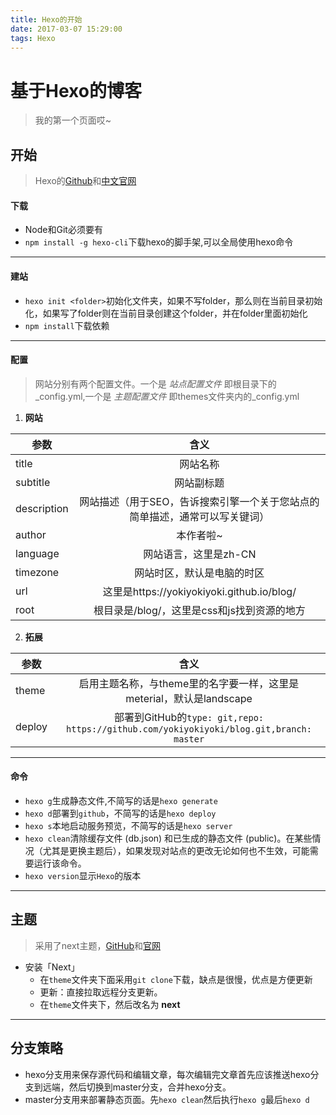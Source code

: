 ```yaml
---
title: Hexo的开始
date: 2017-03-07 15:29:00
tags: Hexo
---
```


# 基于Hexo的博客
> 我的第一个页面哎~


## 开始
>Hexo的[Github](https://github.com/hexojs)和[中文官网](https://hexo.io/zh-cn/)

#### 下载
- Node和Git必须要有
- `npm install -g hexo-cli`下载hexo的脚手架,可以全局使用hexo命令

---

#### 建站

- `hexo init <folder>`初始化文件夹，如果不写folder，那么则在当前目录初始化，如果写了folder则在当前目录创建这个folder，并在folder里面初始化
- `npm install`下载依赖

---

#### 配置
> 网站分别有两个配置文件。一个是 _站点配置文件_ 即根目录下的_config.yml,一个是 _主题配置文件_ 即themes文件夹内的_config.yml


1. __网站__

| 参数 | 含义 |
| ---- | :--: |
| title | 网站名称 |
| subtitle | 网站副标题 |
| description | 网站描述（用于SEO，告诉搜索引擎一个关于您站点的简单描述，通常可以写关键词） |
| author | 本作者啦~ |
| language | 网站语言，这里是zh-CN |
| timezone | 网站时区，默认是电脑的时区 |
| url | 这里是https://yokiyokiyoki.github.io/blog/ |
| root | 根目录是/blog/，这里是css和js找到资源的地方 |

2. __拓展__

| 参数 | 含义 |
| ---- | :--: |
| theme | 启用主题名称，与theme里的名字要一样，这里是meterial，默认是landscape |
| deploy | 部署到GitHub的`type: git,repo: https://github.com/yokiyokiyoki/blog.git,branch: master` |

---

#### 命令
- `hexo g`生成静态文件,不简写的话是`hexo generate`
- `hexo d`部署到`github`，不简写的话是`hexo deploy`
- `hexo s`本地启动服务预览，不简写的话是`hexo server`
- `hexo clean`清除缓存文件 (db.json) 和已生成的静态文件 (public)。在某些情况（尤其是更换主题后），如果发现对站点的更改无论如何也不生效，可能需要运行该命令。
- `hexo version`显示`Hexo`的版本
---

## 主题
>采用了next主题，[GitHub](https://github.com/iissnan/hexo-theme-next)和[官网](http://theme-next.iissnan.com/)

-  安装「Next」
    - 在`theme`文件夹下面采用`git clone`下载，缺点是很慢，优点是方便更新
    - 更新：直接拉取远程分支更新。
    - 在`theme`文件夹下，然后改名为 __next__

---

## 分支策略
- hexo分支用来保存源代码和编辑文章，每次编辑完文章首先应该推送hexo分支到远端，然后切换到master分支，合并hexo分支。
- master分支用来部署静态页面。先`hexo clean`然后执行`hexo g`最后`hexo d`
